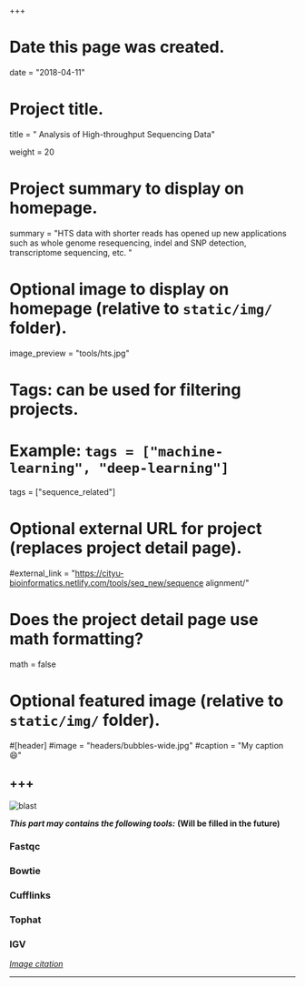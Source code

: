 +++
# Date this page was created.
date = "2018-04-11"

# Project title.
title = " Analysis of High-throughput Sequencing Data"

weight = 20
# Project summary to display on homepage.
summary = "HTS data with shorter reads has opened up new applications such as whole genome resequencing, indel and SNP detection, transcriptome sequencing, etc. "

# Optional image to display on homepage (relative to `static/img/` folder).
image_preview = "tools/hts.jpg"

# Tags: can be used for filtering projects.
# Example: `tags = ["machine-learning", "deep-learning"]`
tags = ["sequence_related"]

# Optional external URL for project (replaces project detail page).
#external_link = "https://cityu-bioinformatics.netlify.com/tools/seq_new/sequence alignment/"


# Does the project detail page use math formatting?
math = false

# Optional featured image (relative to `static/img/` folder).
#[header]
#image = "headers/bubbles-wide.jpg"
#caption = "My caption :smile:"


+++
---
<img src="/img/tools/hts.jpg" alt="blast" align="center">



***This part may contains the following tools:*** **(Will be filled in the future)**

### Fastqc

### Bowtie

### Cufflinks

### Tophat

### IGV



*[Image citation](https://www.youtube.com/watch?v=fCXmsrW4CZA)*


---